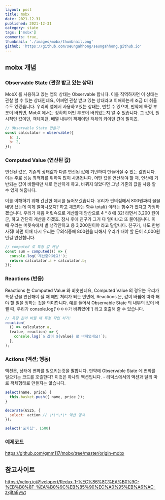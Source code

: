 ```yaml
---
layout: post
title: mobx
date: 2021-12-31
published: 2021-12-31
category: state
tags: ['mobx']
comments: true,
thumbnail: './images/mobx/thumbnail.png'
github: 'https://github.com/seungahhong/seungahhong.github.io'
---
```


## mobx 개념

### Observable State (관찰 받고 있는 상태)

MobX 를 사용하고 있는 앱의 상태는 Observable 합니다. 이를 직역하자면 이 상태는 관찰 할 수 있는 상태인데요, 어쩌면 관찰 받고 있는 상태라고 이해하는게 조금 더 쉬울 수도 있겠습니다. 우리의 앱에서 사용하고있는 상태는, 변할 수 있으며, 만약에 특정 부분이 바뀌면, MobX 에서는 정확히 어떤 부분이 바뀌었는지 알 수 있습니다. 그 값이, 원시적인 값이던, 객체이던, 배열 내부의 객체이던 객체의 키이던 간에 말이죠.

```javascript
// Observable State 만들기
const calculator = observable({
  a: 1,
  b: 2,
});
```

### Computed Value (연산된 값)

연산된 값은, 기존의 상태값과 다른 연산된 값에 기반하여 만들어질 수 있는 값입니다. 이는 주로 성능 최적화를 위하여 많이 사용됩니다. 어떤 값을 연산해야 할 때, 연산에 기반되는 값이 바뀔때만 새로 연산하게 하고, 바뀌지 않았다면 그냥 기존의 값을 사용 할 수 있게 해줍니다.

이를 이해하기 위해 간단한 예시를 들어보겠습니다. 우리가 편의점에서 800원짜리 물을 네병 샀는데 이게 얼마나오지? 하고 체크하는 함수 total() 이라는 함수가 있다고 가정하겠습니다. 우리가 처음 머릿속으로 계산할때 암산으로 4 \* 8 에 32! 라면서 3,200 원이군, 하고 간단히 계산을 하겠죠. 잠시 후에 친구가 그거 다 얼마냐고 또 물어봅니다. 이 때 우리는 머릿속에서 별 생각안하고 응 3,200원이야 라고 말합니다. 친구가, 나도 한병 사줘! 하면 이때 다시 우리는 무의식중에 800원을 더해서 우리가 내야 할 돈이 4,000원인걸 연산합니다.

```javascript
// computed 로 특정 값 캐싱
const sum = computed(() => {
  console.log('계산중이예요!');
  return calculator.a + calculator.b;
});
```

### Reactions (반응)

Reactions 는 Computed Value 와 비슷한데요, Computed Value 의 경우는 우리가 특정 값을 연산해야 될 때 에만 처리가 되는 반면에, Reactions 은, 값이 바뀜에 따라 해야 할 일을 정하는 것을 의미합니다. 예를 들어서 Observable State 의 내부의 값이 바뀔 때, 우리가 console.log('ㅇㅇㅇ가 바뀌었어!') 라고 호출해 줄 수 있습니다.

```javascript
// 특정 값이 바뀔 때 특정 작업 하기!
reaction(
  () => calculator.a,
  (value, reaction) => {
    console.log(`a 값이 ${value} 로 바뀌었네요!`);
  },
);
```

### Actions (액션; 행동)

액션은, 상태에 변화를 일으키는것을 말합니다. 만약에 Observable State 에 변화를 일으키는 코드를 호출한다? 이것은 하나의 액션입니다. - 리덕스에서의 액션과 달리 따로 객체형태로 만들지는 않습니다.

```javascript
select(name, price) {
  this.basket.push({ name, price });
}

decorate(GS25, {
  select: action // \*\*\*\* 액션 명시
});

select('포카칩', 1500)
```

### 예제코드

<a href="https://github.com/gmm117/mobx/tree/master/origin-mobx" target="_blank" style="font-size=30px; color: #4dabf7; text-decoration:underline;">https://github.com/gmm117/mobx/tree/master/origin-mobx</a>

## 참고사이트

<a href="https://velog.io/@velopert/Redux-1-%EC%86%8C%EA%B0%9C-%EB%B0%8F-%EA%B0%9C%EB%85%90%EC%A0%95%EB%A6%AC-zxjlta8ywt" target="_blank" style="font-size=30px; color: #4dabf7; text-decoration:underline;">https://velog.io/@velopert/Redux-1-%EC%86%8C%EA%B0%9C-%EB%B0%8F-%EA%B0%9C%EB%85%90%EC%A0%95%EB%A6%AC-zxjlta8ywt</a>
